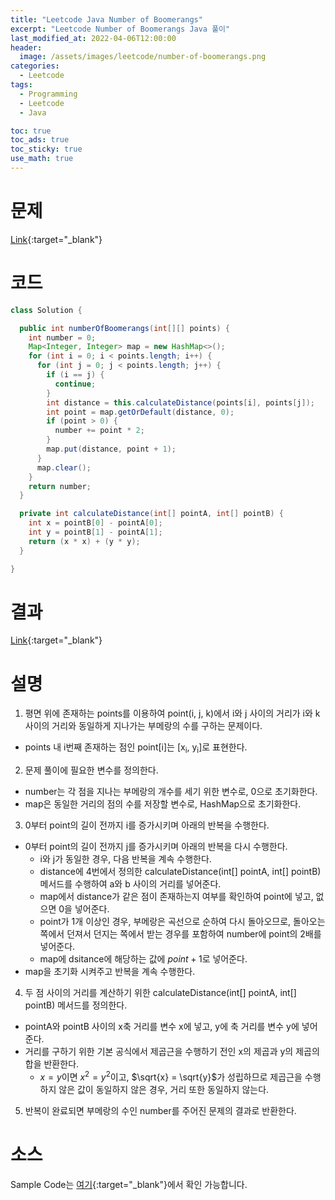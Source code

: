 ```yaml
---
title: "Leetcode Java Number of Boomerangs"
excerpt: "Leetcode Number of Boomerangs Java 풀이"
last_modified_at: 2022-04-06T12:00:00
header:
  image: /assets/images/leetcode/number-of-boomerangs.png
categories:
  - Leetcode
tags:
  - Programming
  - Leetcode
  - Java

toc: true
toc_ads: true
toc_sticky: true
use_math: true
---
```

# 문제
[Link](https://leetcode.com/problems/number-of-boomerangs/){:target="_blank"}

# 코드
```java
class Solution {

  public int numberOfBoomerangs(int[][] points) {
    int number = 0;
    Map<Integer, Integer> map = new HashMap<>();
    for (int i = 0; i < points.length; i++) {
      for (int j = 0; j < points.length; j++) {
        if (i == j) {
          continue;
        }
        int distance = this.calculateDistance(points[i], points[j]);
        int point = map.getOrDefault(distance, 0);
        if (point > 0) {
          number += point * 2;
        }
        map.put(distance, point + 1);
      }
      map.clear();
    }
    return number;
  }

  private int calculateDistance(int[] pointA, int[] pointB) {
    int x = pointB[0] - pointA[0];
    int y = pointB[1] - pointA[1];
    return (x * x) + (y * y);
  }

}
```

# 결과
[Link](https://leetcode.com/submissions/detail/674759531/){:target="_blank"}

# 설명
1. 평면 위에 존재하는 points를 이용하여 point(i, j, k)에서 i와 j 사이의 거리가 i와 k 사이의 거리와 동일하게 지나가는 부메랑의 수를 구하는 문제이다.
- points 내 i번째 존재하는 점인 point[i]는 [x<sub>i</sub>, y<sub>i</sub>]로 표현한다.

2. 문제 풀이에 필요한 변수를 정의한다.
- number는 각 점을 지나는 부메랑의 개수를 세기 위한 변수로, 0으로 초기화한다.
- map은 동일한 거리의 점의 수를 저장할 변수로, HashMap으로 초기화한다.

3. 0부터 point의 길이 전까지 i를 증가시키며 아래의 반복을 수행한다.
- 0부터 point의 길이 전까지 j를 증가시키며 아래의 반복을 다시 수행한다.
  - i와 j가 동일한 경우, 다음 반복을 계속 수행한다.
  - distance에 4번에서 정의한 calculateDistance(int[] pointA, int[] pointB) 메서드를 수행하여 a와 b 사이의 거리를 넣어준다.
  - map에서 distance가 같은 점이 존재하는지 여부를 확인하여 point에 넣고, 없으면 0을 넣어준다.
  - point가 1개 이상인 경우, 부메랑은 곡선으로 순하여 다시 돌아오므로, 돌아오는 쪽에서 던져서 던지는 쪽에서 받는 경우를 포함하여 number에 point의 2배를 넣어준다.
  - map에 dsitance에 해당하는 값에 $point + 1$로 넣어준다.
- map을 초기화 시켜주고 반복을 계속 수행한다.

4. 두 점 사이의 거리를 계산하기 위한 calculateDistance(int[] pointA, int[] pointB) 메서드를 정의한다.
- pointA와 pointB 사이의 x축 거리를 변수 x에 넣고, y에 축 거리를 변수 y에 넣어준다.
- 거리를 구하기 위한 기본 공식에서 제곱근을 수행하기 전인 x의 제곱과 y의 제곱의 합을 반환한다.
  - $x = y$이면 $x^2 = y^2$이고, $\sqrt{x} = \sqrt{y}$가 성립하므로 제곱근을 수행하지 않은 값이 동일하지 않은 경우, 거리 또한 동일하지 않는다.

5. 반복이 완료되면 부메랑의 수인 number를 주어진 문제의 결과로 반환한다.

# 소스
Sample Code는 [여기](https://github.com/GracefulSoul/leetcode/blob/master/src/main/java/gracefulsoul/problems/NumberOfBoomerangs.java){:target="_blank"}에서 확인 가능합니다.